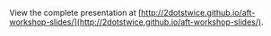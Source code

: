 View the complete presentation at [http://2dotstwice.github.io/aft-workshop-slides/](http://2dotstwice.github.io/aft-workshop-slides/).
